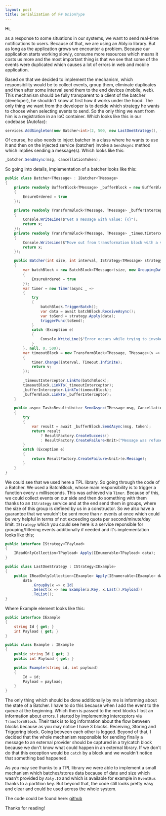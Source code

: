 ```yaml
---
layout: post
title: Serialization of F# UnionType
---
```


Hi,

as a response to some situations in our systems, we want to send real-time notifications to users. Because of that, we are using an Ably.io library. But as long as the application grows we encounter a problem. Because our application starts working slowly, consume more resources which means it costs us more and the most important thing is that we see that some of the events were duplicated which causes a lot of errors in web and mobile application.

Based on that we decided to implement the mechanism, which responsibility would be to collect events, group them, eliminate duplicates and then after some interval send them to the end devices (mobile, web). This mechanism should be fully transparent to a client of the batcher (developer), he shouldn't know at first how it works under the hood. The only thing we want from the developer is to decide which strategy he wants to choose when selecting events to send. So the only thing we want from him is a registration in an IoC container. Which looks like this in our codebase (Autofac):

```csharp
services.AddSingleton(new Batcher<int>(2, 500, new LastOneStrategy(), (d) => doSomething(d)));
```

Of course, he also needs to inject batcher in a class where he wants to use it and then on the injected service (batcher) invoke a `SendAsync` method which implies sending a message(s). Which looks like this:

```csharp
_batcher.SendAsync(msg, cancellationToken);
```

So going into details, implementation of a batcher looks like this:

```csharp
public class Batcher<TMessage> : IBatcher<TMessage>
{
    private readonly BufferBlock<TMessage> _bufferBlock = new BufferBlock<TMessage>(new DataflowBlockOptions
    {
        EnsureOrdered = true
    });

    private readonly TransformBlock<TMessage, TMessage> _bufferInterceptor = new TransformBlock<TMessage, TMessage>(x =>
    {
        Console.WriteLine($"Get a message with value: {x}");
        return x;
    });
    private readonly TransformBlock<TMessage, TMessage> _timeoutInterceptor = new TransformBlock<TMessage, TMessage>(x =>
    {
        Console.WriteLine($"Move out from transformation block with a value: {x}");
        return x;
    });

    public Batcher(int size, int interval, IStrategy<TMessage> strategy, Action<IEnumerable<TMessage>> triggerFunc)
    {
        var batchBlock = new BatchBlock<TMessage>(size, new GroupingDataflowBlockOptions()
        {
            EnsureOrdered = true
        });
        var timer = new Timer(async _ =>
        {
            try
            {
                batchBlock.TriggerBatch();
                var data = await batchBlock.ReceiveAsync();
                var toSend = strategy.Apply(data);
                triggerFunc(toSend);
            }
            catch (Exception e)
            {
                Console.WriteLine($"Error occurs while trying to invoke action on batch", e);
            }
        }, null, 0, 500);
        var timeoutBlock = new TransformBlock<TMessage, TMessage>(v =>
        {
            timer.Change(interval, Timeout.Infinite);
            return v;
        });
        
        _timeoutInterceptor.LinkTo(batchBlock);
        timeoutBlock.LinkTo(_timeoutInterceptor);
        _bufferInterceptor.LinkTo(timeoutBlock);
        _bufferBlock.LinkTo(_bufferInterceptor);    
    }

    public async Task<Result<Unit>> SendAsync(TMessage msg, CancellationToken token = new CancellationToken())
    {
        try
        {
            var result = await _bufferBlock.SendAsync(msg, token);
            return result
                ? ResultFactory.CreateSuccess()
                : ResultFactory.CreateFailure<Unit>("Message was refused by queue");
        }
        catch (Exception e)
        {
            return ResultFactory.CreateFailure<Unit>(e.Message);
        }
    }
}
```

We could see that we used here a TPL library. So going through the code of a Batcher. We used a BatchBlock, whose main responsibility is to trigger a function every `x` milliseconds. This was achieved via `Timer`. Because of this, we could collect events on our side and then do something with them thanks to an `IStrategy` service and at the end send them in groups, where the size of this group is defined by us in a constructor. So we also have a guarantee that we wouldn't be sent more than `n` events at once which could be very helpful in terms of not exceeding quota per second/minute/day limit. `IStrategy` which you could see here is a service reponsible for grouping/filtering events additionally if needed and it's implementation looks like this;

```csharp
public interface IStrategy<TPayload>
{
    IReadOnlyCollection<TPayload> Apply(IEnumerable<TPayload> data);
}

public class LastOneStrategy : IStrategy<IExample>
{
    public IReadOnlyCollection<IExample> Apply(IEnumerable<IExample> data) => 
        data
            .GroupBy(x => x.Id)
            .Select(x => new Example(x.Key, x.Last().Payload))
            .ToList();
}
```

Where Example element looks like this:

```csharp
public interface IExample
{
    string Id { get; }
    int Payload { get; }
}

public class Example : IExample
{
    public string Id { get; }
    public int Payload { get; }

    public Example(string id, int payload)
    {
        Id = id;
        Payload = payload;
    }
}
```

The only thing which should be done additionally by me is informing about the state of a Batcher. I have to do this because when I add the event to the queue at the beginning. Which then is passed to the next blocks I lost an information about errors. I started by implementing interceptors via `TransformBlock`. Their task is to log information about the flow between blocks because as you may notice I have 3 blocks. Receiving, Storing and Triggering block. Going between each other is logged. Beyond of that, I decided that the whole mechanism responsible for sending finally a message to an external provider should be captured in a try/catch block because we don't know what could happen in an external library. If we don't do that this exception would be `catch` by a block and we wouldn't notice that something bad happened.

As you may see thanks to a TPL library we were able to implement a small mechanism which batches/stores data because of date and size which wasn't provided by `Ably.IO` and which is available for example in `EventBus` thanks to a partition key. But beyond that, the code still looks pretty easy and clear and could be used across the whole system. 

The code could be found here: [github](https://github.com/MNie/RequestBatcher)

Thanks for reading!